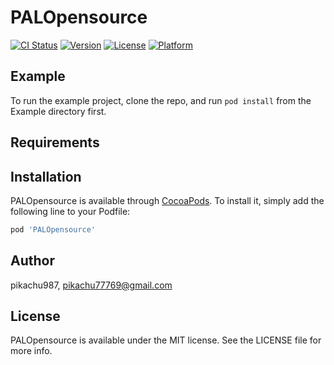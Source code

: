 # PALOpensource

[![CI Status](https://img.shields.io/travis/pikachu987/PALOpensource.svg?style=flat)](https://travis-ci.org/pikachu987/PALOpensource)
[![Version](https://img.shields.io/cocoapods/v/PALOpensource.svg?style=flat)](https://cocoapods.org/pods/PALOpensource)
[![License](https://img.shields.io/cocoapods/l/PALOpensource.svg?style=flat)](https://cocoapods.org/pods/PALOpensource)
[![Platform](https://img.shields.io/cocoapods/p/PALOpensource.svg?style=flat)](https://cocoapods.org/pods/PALOpensource)

## Example

To run the example project, clone the repo, and run `pod install` from the Example directory first.

## Requirements

## Installation

PALOpensource is available through [CocoaPods](https://cocoapods.org). To install
it, simply add the following line to your Podfile:

```ruby
pod 'PALOpensource'
```

## Author

pikachu987, pikachu77769@gmail.com

## License

PALOpensource is available under the MIT license. See the LICENSE file for more info.
